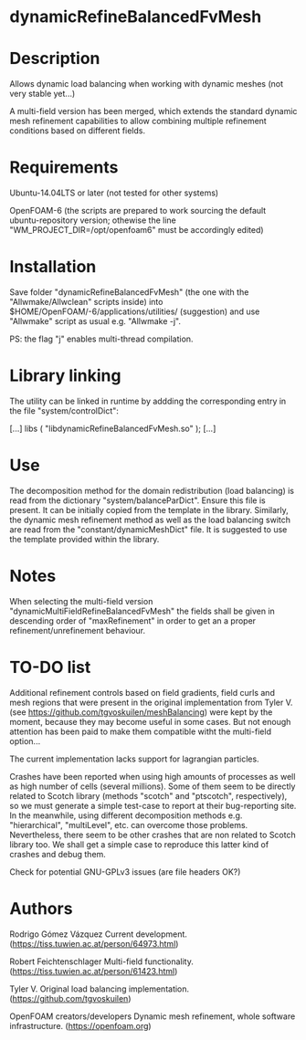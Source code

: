 # dynamicRefineBalancedFvMesh

# Description
Allows dynamic load balancing when working with dynamic meshes (not very stable
yet...)

A multi-field version has been merged, which extends the standard dynamic mesh
refinement capabilities to allow combining multiple refinement conditions based
on different fields.

# Requirements
Ubuntu-14.04LTS or later
(not tested for other systems)

OpenFOAM-6
(the scripts are prepared to work sourcing the default ubuntu-repository
version; othewise the line "WM_PROJECT_DIR=/opt/openfoam6" must be accordingly
edited)

# Installation
Save folder "dynamicRefineBalancedFvMesh" (the one with the "Allwmake/Allwclean"
scripts inside) into $HOME/OpenFOAM/<username>-6/applications/utilities/ (suggestion) and use
"Allwmake" script as usual e.g. "Allwmake -j".

PS: the flag "j" enables multi-thread compilation.

# Library linking
The utility can be linked in runtime by addding the corresponding entry in the
file "system/controlDict":

[...]
libs
(
    "libdynamicRefineBalancedFvMesh.so"
);
[...]

# Use
The decomposition method for the domain redistribution (load balancing) is read
from the dictionary "system/balanceParDict". Ensure this file is present. It can
be initially copied from the template in the library.
Similarly, the dynamic mesh refinement method as well as the load balancing
switch are read from the "constant/dynamicMeshDict" file. It is suggested to use
the template provided within the library.

# Notes
When selecting the multi-field version "dynamicMultiFieldRefineBalancedFvMesh"
the fields shall be given in descending order of "maxRefinement" in order to get
an a proper refinement/unrefinement behaviour.

# TO-DO list
Additional refinement controls based on field gradients, field curls and mesh
regions that were present in the original implementation from Tyler V. (see
https://github.com/tgvoskuilen/meshBalancing) were kept by the moment, because
they may become useful in some cases. But not enough attention has been paid to
make them compatible witht the multi-field option...

The current implementation lacks support for lagrangian particles.

Crashes have been reported when using high amounts of processes as well as high
number of cells (several millions). Some of them seem to be directly related to
Scotch library (methods "scotch" and "ptscotch", respectively), so we must
generate a simple test-case to report at their bug-reporting site. In the
meanwhile, using different decomposition methods e.g. "hierarchical",
"multiLevel", etc. can overcome those problems. Nevertheless, there seem to be
other crashes that are non related to Scotch library too. We shall get a simple
case to reproduce this latter kind of crashes and debug them.

Check for potential GNU-GPLv3 issues (are file headers OK?)


# Authors
Rodrigo Gómez Vázquez
Current development.
(https://tiss.tuwien.ac.at/person/64973.html)

Robert Feichtenschlager
Multi-field functionality.
(https://tiss.tuwien.ac.at/person/61423.html)

Tyler V.
Original load balancing implementation.
(https://github.com/tgvoskuilen)

OpenFOAM creators/developers
Dynamic mesh refinement, whole software infrastructure.
(https://openfoam.org)
